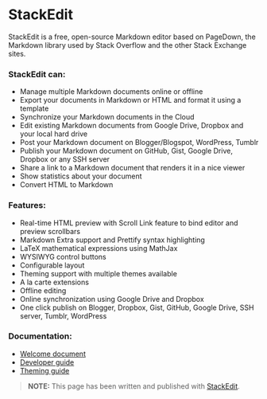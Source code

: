 StackEdit
=========

StackEdit is a free, open-source Markdown editor based on PageDown, the Markdown library used by Stack Overflow and the other Stack Exchange sites.

### StackEdit can:
 
 - Manage multiple Markdown documents online or offline
 - Export your documents in Markdown or HTML and format it using a template
 - Synchronize your Markdown documents in the Cloud
 - Edit existing Markdown documents from Google Drive, Dropbox and your local hard drive
 - Post your Markdown document on Blogger/Blogspot, WordPress, Tumblr
 - Publish your Markdown document on GitHub, Gist, Google Drive, Dropbox or any SSH server
 - Share a link to a Markdown document that renders it in a nice viewer
 - Show statistics about your document
 - Convert HTML to Markdown

### Features:

 - Real-time HTML preview with Scroll Link feature to bind editor and preview scrollbars
 - Markdown Extra support and Prettify syntax highlighting
 - LaTeX mathematical expressions using MathJax
 - WYSIWYG control buttons
 - Configurable layout
 - Theming support with multiple themes available
 - A la carte extensions
 - Offline editing
 - Online synchronization using Google Drive and Dropbox
 - One click publish on Blogger, Dropbox, Gist, GitHub, Google Drive, SSH server, Tumblr, WordPress

### Documentation:

 - [Welcome document][1]
 - [Developer guide][2]
 - [Theming guide][3]

> **NOTE:** This page has been written and published with [StackEdit][4].


  [1]: https://github.com/benweet/stackedit/blob/master/WELCOME.md#welcome-to-stackedit---welcome "Welcome document"
  [2]: https://github.com/benweet/stackedit/blob/master/doc/developer-guide.md#developer-guide "Developer guide"
  [3]: https://github.com/benweet/stackedit/blob/master/doc/theming.md#stackedit-theming-guide "Theming guide"
  [4]: http://benweet.github.io/stackedit/ "StackEdit"